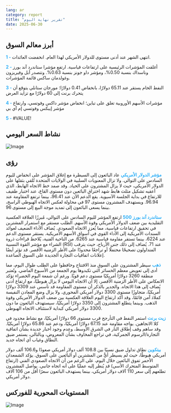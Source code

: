 ```yaml
---
lang: ar
category: report
title: "تقرير نهاية اليوم"
date: 2025-06-30
---
```



<h2>أبرز معالم السوق</h2>
<strong style="color: #2caef7;">1 - </strong> انتهى الشهر عند أدنى مستوى للدولار الأمريكي لهذا العام. انخفضت العائدات.

<strong style="color: #2caef7;">2 - </strong> أغلقت المؤشرات الرئيسية على ارتفاعات قياسية. ارتفع مؤشرا ستاندرد آند بورز وناسداك بنسبة 0.50%، ومؤشر داو جونز بنسبة 0.63%. وتتصدر أبل وفيريزون وغولدمان ساكس قائمة المؤشرات.

<strong style="color: #2caef7;">3 - </strong> النفط الخام يستقر عند 65.11 دولارًا، بانخفاض 0.41 دولارًا؛ مورجان ستانلي يتوقع أن يتحرك برنت إلى 60 دولارًا مع تزايد العرض

<strong style="color: #2caef7;">4 - </strong> مؤشرات الأسهم الأوروبية تغلق على تباين؛ انخفاض مؤشر داكس وفوتسي، وارتفاع مؤشر إيبكس وفوتسي إم آي بي

<strong style="color: #2caef7;">5 - </strong> #VALUE!



<h2>نشاط السعر اليومي</h2>
<img src="https://markleighedu.github.io/img/Jun-2025/30-Jun-2025/price.jpg" alt="Image"/>

<h2>رؤى</h2>
<strong style="color: #2caef7;">مؤشر الدولار الأمريكي</strong> عاد البائعون إلى السيطرة مع إغلاق المؤشر على انخفاض لليوم السادس على التوالي. ولا تزال المعنويات السلبية في الولايات المتحدة تُلقي بثقلها على الدولار الأمريكي، حيث لا يزال المشترون على الحياد. وقد صمد خط الاتجاه الهابط، الذي أعقبه تشكيل مثلث هابط شهد اختراق البائعين دون مستوى القاع، عند اختبار طفيف للارتفاع في بداية الجلسة الآسيوية. يقع الدعم الآن عند 96.41، بينما ترتفع المقاومة عند 96.94. ويستهدف المشترون مستوى 97 في محاولة لعكس الاتجاه الهبوطي الراسخ، بينما يسعى البائعون إلى تمديد موجة البيع إلى مستوى 96.

<strong style="color: #2caef7;">ستاندرد آند بورز 500</strong> ارتفع المؤشر لليوم السادس على التوالي، مُبرزًا العلاقة العكسية التقليدية بين ضعف الدولار الأمريكي وقوة الأسهم. الطلب مستقر مع استمرار المشترين في تحقيق ارتفاعات قياسية، مما يُعزز الاتجاه الصعودي. يُضاف الأداء الضعيف لعوائد السندات الأمريكية إلى الأداء القوي في أسواق الأسهم الأمريكية. يستقر مستوى الدعم عند 6224، بينما تستقر مقاومة قياسية عند 6265. من الناحية الفنية، يُلاحظ قراءات ذروة الشراء مع مؤشر القوة النسبية (RSI) عند 71. يُضاف إلى ذلك جني الأرباح، حيث يترقب المتداولون تصحيحًا محتملًا أو تراجعًا محدودًا على الأطر الزمنية الأقصر. قد تؤثر أيضًا إعلانات اتفاقيات التجارة الجديدة على السوق الصاعدة.

<strong style="color: #2caef7;">ذهب</strong> سيطر المشترون على السوق منذ الافتتاح وحافظوا على الطلب طوال اليوم، مما أدى إلى تعويض معظم الخسائر التي تكبدوها يوم الجمعة من الأسبوع الماضي. وتُعتبر منطقة 3260 دولارًا أمريكيًا مستوى دعم قويًا. ورغم أن شمعة اليوم الخضراء تؤكد الانعكاس على الأطر الزمنية الأقصر، إلا أن الاتجاه اليومي لا يزال هبوطيًا، مع ارتفاع أدنى يُضاف إلى هذا الاتجاه. والجدير بالذكر أن مستوى المقاومة قد تأسس عند 3309 دولارًا أمريكيًا، متجاوزًا مستوى 3300 دولار أمريكي المحوري. ولا يزال وضع المعادن النفيسة كملاذ آمن قائمًا، وقد أكد ارتفاع اليوم العلاقة العكسية بين ضعف الدولار الأمريكي وقوة الذهب. وبينما يتطلع المشترون إلى 3350 دولارًا أمريكيًا، سيستهدف البائعون ما دون 3300 دولار أمريكي كبداية لاستئناف الاتجاه الهبوطي.

<strong style="color: #2caef7;">زيت برنت</strong> استمر النفط في التأرجح قرب مستوى 66 دولارًا أمريكيًا، مع نشاط محدود في كلا الاتجاهين. يواجه مقاومة عند 67.15 دولارًا أمريكيًا، ودعم عند 65.86 دولارًا أمريكيًا. وقد ساهم وقف إطلاق النار في الشرق الأوسط، وعدم وجود أخبار جديدة بشأن اتفاقية التجارة/الرسوم الجمركية، في تراجع المخاوف بشأن المعروض، وبالتالي، يستمر ضيق النطاق وغياب أي اتجاه جديد.

<strong style="color: #2caef7;">بيتكوين</strong> نطاق تداول ضيق نسبيًا بين 108.8 ألف دولار أمريكي صعودًا و106.6 ألف دولار أمريكي هبوطًا، حيث لم يسيطر أيٌّ من المشترين أو البائعين على السوق. يؤكد الشمعدان الأحمر تفوق البائعين خلال اليوم، على الرغم من أن الاتجاه الصعودي الفني (ارتفاع المتوسط المتحرك الأسي) قد يُنظر إليه عمليًا على أنه اتجاه جانبي. يواصل المشترون تطلعهم إلى سعر 110 آلاف دولار أمريكي، بينما يستهدف البائعون سعرًا أقل من 106 آلاف دولار أمريكي.



<h2>المستويات المحورية للفوركس</h2>
<img src="https://markleighedu.github.io/img/Jun-2025/30-Jun-2025/pivot.jpg" alt="Image"/>